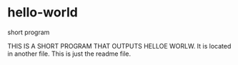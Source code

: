 # hello-world
short program

THIS IS A SHORT PROGRAM THAT OUTPUTS HELLOE WORLW. It is located in another file. This is just the readme file.
